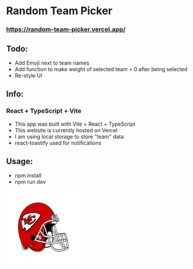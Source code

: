 # Random Team Picker

### https://random-team-picker.vercel.app/

## Todo:

- Add Emoji next to team names
- Add function to make weight of selected team = 0 after being selected
- Re-style UI

## Info:

### React + TypeScript + Vite

- This app was built with Vite + React + TypeScript
- This website is currently hosted on Vercel
- I am using local storage to store "team" data
- react-toastify used for notifications

## Usage:

- npm install
- npm run dev

<img src="public/helm.png" alt="drawing" width="200" height="200"/>
